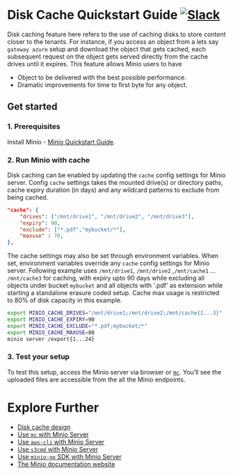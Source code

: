 # Disk Cache Quickstart Guide [![Slack](https://slack.minio.io/slack?type=svg)](https://slack.minio.io)

Disk caching feature here refers to the use of caching disks to store content closer to the tenants. For instance, if you access an object from a lets say `gateway azure` setup and download the object that gets cached, each subsequent request on the object gets served directly from the cache drives until it expires. This feature allows Minio users to have

- Object to be delivered with the best possible performance.
- Dramatic improvements for time to first byte for any object.

## Get started

### 1. Prerequisites
Install Minio - [Minio Quickstart Guide](https://docs.minio.io/docs/minio-quickstart-guide).

### 2. Run Minio with cache
Disk caching can be enabled by updating the `cache` config settings for Minio server. Config `cache` settings takes the mounted drive(s) or directory paths, cache expiry duration (in days) and any wildcard patterns to exclude from being cached.

```json
"cache": {
	"drives": ["/mnt/drive1", "/mnt/drive2", "/mnt/drive3"],
	"expiry": 90,
	"exclude": ["*.pdf","mybucket/*"],
	"maxuse" : 70,
},
```

The cache settings may also be set through environment variables. When set, environment variables override any `cache` config settings for Minio server. Following example uses `/mnt/drive1`, `/mnt/drive2` ,`/mnt/cache1` ... `/mnt/cache3` for caching, with expiry upto 90 days while excluding all objects under bucket `mybucket` and all objects with '.pdf' as extension while starting a standalone erasure coded setup. Cache max usage is restricted to 80% of disk capacity in this example.

```bash
export MINIO_CACHE_DRIVES="/mnt/drive1;/mnt/drive2;/mnt/cache{1...3}"
export MINIO_CACHE_EXPIRY=90
export MINIO_CACHE_EXCLUDE="*.pdf;mybucket/*"
export MINIO_CACHE_MAXUSE=80
minio server /export{1...24}
```

### 3. Test your setup
To test this setup, access the Minio server via browser or [`mc`](https://docs.minio.io/docs/minio-client-quickstart-guide). You’ll see the uploaded files are accessible from the all the Minio endpoints.

# Explore Further
- [Disk cache design](https://github.com/minio/minio/blob/master/docs/disk-caching/DESIGN.md)
- [Use `mc` with Minio Server](https://docs.minio.io/docs/minio-client-quickstart-guide)
- [Use `aws-cli` with Minio Server](https://docs.minio.io/docs/aws-cli-with-minio)
- [Use `s3cmd` with Minio Server](https://docs.minio.io/docs/s3cmd-with-minio)
- [Use `minio-go` SDK with Minio Server](https://docs.minio.io/docs/golang-client-quickstart-guide)
- [The Minio documentation website](https://docs.minio.io)
